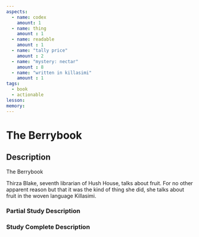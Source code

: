 ```yaml
---
aspects: 
  - name: codex
    amount: 1
  - name: thing
    amount : 1
  - name: readable
    amount : 1
  - name: "tally price"
    amount : 2
  - name: "mystery: nectar"
    amount : 8
  - name: "written in killasimi"
    amount : 1
tags:
  - book
  - actionable
lesson: 
memory: 
---
```


# The Berrybook

## Description
The Berrybook

Thirza Blake, seventh librarian of Hush House, talks about fruit. For no other apparent reason but that it was the kind of thing she did, she talks about fruit in the woven language Killasimi.
### Partial Study Description

### Study Complete Description
